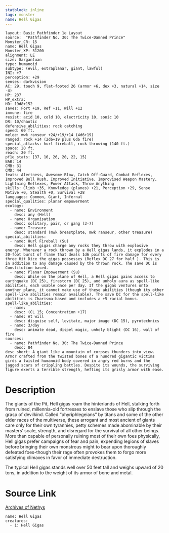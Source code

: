 ```yaml
---
statblock: inline
tags: monster
name: Hell Gigas
---
```

```statblock
layout: Basic Pathfinder 1e Layout
source:  "Pathfinder No. 30: The Twice-Damned Prince"
Monster_CR: 15
name: Hell Gigas
Monster_XP: 51200
alignment: LE
size: Gargantuan
type: humanoid
subtype: (evil, extraplanar, giant, lawful)
INI: +7
perception: +29
senses: darkvision
AC: 29, touch 9, flat-footed 26 (armor +6, dex +3, natural +14, size -4)
HP: 237
HP_extra: 
HD: 19d8+152
saves: Fort +19, Ref +11, Will +12
immune: fire
resist: acid 10, cold 10, electricity 10, sonic 10
DR: 10/chaotic
defensive_abilities: rock catching
speed: 60 ft.
melee: mwk ranseur +24/+19/+14 (4d6+19)
ranged: rock +14 (2d6+19 plus 6d6 fire)
special_attacks: hurl fireball, rock throwing (140 ft.)
space: 20 ft.
reach: 20 ft.
pf1e_stats: [37, 16, 26, 20, 22, 15]
BAB: 14
CMB: 31
CMD: 44
feats: Alertness, Awesome Blow, Catch Off-Guard, Combat Reflexes, Improved Bull Rush, Improved Initiative, Improvised Weapon Mastery, Lightning Reflexes, Power Attack, Throw Anything
skills: Climb +35, Knowledge (planes) +21, Perception +29, Sense Motive +0, Stealth +0, Survival +28
languages: Common, Giant, Infernal
special_qualities: planar empowerment
ecology:
  - name: Environment
    desc: any (Hell)
  - name: Organisation
    desc: solitary, pair, or gang (3-7)
  - name: Treasure
    desc: standard (mwk breastplate, mwk ranseur, other treasure)
special_abilities:
  - name: Hurl Fireball (Su)
    desc: Hell gigas charge any rocks they throw with explosive energy. Wherever a rock thrown by a Hell gigas lands, it explodes in a 30-foot burst of flame that deals 1d6 points of fire damage for every three Hit Dice the gigas possesses (Reflex DC 27 for half ). This is in addition to any damage caused by the thrown rock. The save DC is Constitution-based.
  - name: Planar Empowerment (Su)
    desc: While on the plane of Hell, a Hell gigas gains access to earthquake (DC 25), firestorm (DC 25), and unholy aura as spell-like abilities, each usable once per day. If the gigas ventures onto another plane, it cannot make use of these abilities (though its other spell-like abilities remain available). The save DC for the spell-like abilities is Charisma-based and includes a +5 racial bonus.
spell-like_abilities:
  - name:
    desc: (CL 15; Concentration +17)
  - name: At will
    desc: disguise self, levitate, major image (DC 15), pyrotechnics
  - name: 3/day
    desc: animate dead, dispel magic, unholy blight (DC 16), wall of fire
sources:
  - name: Pathfinder No. 30: The Twice-Damned Prince
    desc: 84
desc_short: A giant like a mountain of corpses thunders into view. Armor crafted from the twisted bones of a hundred gigantic victims girds a twisted humanoid body covered in angry red burns and the jagged scars of crippling battles. Despite its wounds, the surviving figure exerts a terrible strength, hefting its grisly armor with ease.
```
# Description
The giants of the Pit, Hell gigas roam the hinterlands of Hell, stalking forth from ruined, millennia-old fortresses to enslave those who slip through the grasp of devilkind. Called “phyriphlegeians” by titans and some of the other elder races of the multiverse, these arrogant and most ancient of giants care only for their own tyrannies, petty schemes made abominable by their masters’ scale, strength, and disregard for the survival of all other beings. More than capable of personally ruining most of their own foes physically, Hell gigas prefer campaigns of fear and pain, expending legions of slaves before bringing their own monstrous might to bear upon thoroughly defeated foes-though their rage often provokes them to forgo more satisfying climaxes in favor of immediate destruction.

The typical Hell gigas stands well over 50 feet tall and weighs upward of 20 tons, in addition to the weight of its armor of bone and metal.
# Source Link
[Archives of Nethys](https://aonprd.com/MonsterDisplay.aspx?ItemName=Hell%20Gigas)
```encounter-table
name: Hell Gigas
creatures:
  - 1: Hell Gigas
```
